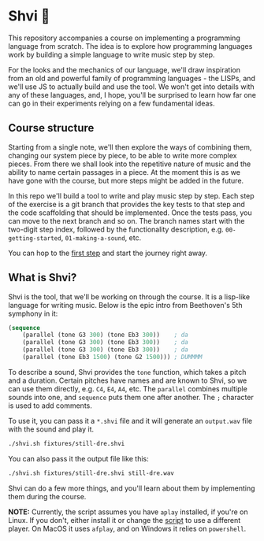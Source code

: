 # Shvi 🪈

This repository accompanies a course on implementing a programming language from scratch. The idea is to explore how programming languages work by building a simple language to write music step by step.

For the looks and the mechanics of our language, we'll draw inspiration from an old and powerful family of programming languages - the LISPs, and we'll use JS to actually build and use the tool. We won't get into details with any of these languages, and, I hope, you'll be surprised to learn how far one can go in their experiments relying on a few fundamental ideas.

## Course structure

Starting from a single note, we'll then explore the ways of combining them, changing our system piece by piece, to be able to write more complex pieces. From there we shall look into the repetitive nature of music and the ability to name certain passages in a piece. At the moment this is as we have gone with the course, but more steps might be added in the future.

In this repo we'll build a tool to write and play music step by step. Each step of the exercise is a git branch that provides the key tests to that step and the code scaffolding that should be implemented. Once the tests pass, you can move to the next branch and so on. The branch names start with the two-digit step index, followed by the functionality description, e.g. `00-getting-started`, `01-making-a-sound`, etc.

You can hop to the [first step](./00-getting-started.md) and start the journey right away.

## What is Shvi?

Shvi is the tool, that we'll be working on through the course. It is a lisp-like language for writing music. Below is the epic intro from Beethoven's 5th symphony in it:

```lisp
(sequence
    (parallel (tone G3 300) (tone Eb3 300))    ; da
    (parallel (tone G3 300) (tone Eb3 300))    ; da
    (parallel (tone G3 300) (tone Eb3 300))    ; da
    (parallel (tone Eb3 1500) (tone G2 1500))) ; DUMMMM
```

To describe a sound, Shvi provides the `tone` function, which takes a pitch and a duration. Certain pitches have names and are known to Shvi, so we can use them directly, e.g. `C4`, `E4`, `A4`, etc. The `parallel` combines multiple sounds into one, and `sequence` puts them one after another. The `;` character is used to add comments.

To use it, you can pass it a `*.shvi` file and it will generate an `output.wav` file with the sound and play it.

```bash
./shvi.sh fixtures/still-dre.shvi
```

You can also pass it the output file like this:

```bash
./shvi.sh fixtures/still-dre.shvi still-dre.wav
```

Shvi can do a few more things, and you'll learn about them by implementing them during the course.

**NOTE:** Currently, the script assumes you have `aplay` installed, if you're on Linux. If you don't, either install it or change the [script](./shvi) to use a different player. On MacOS it uses `afplay`, and on Windows it relies on `powershell`.
